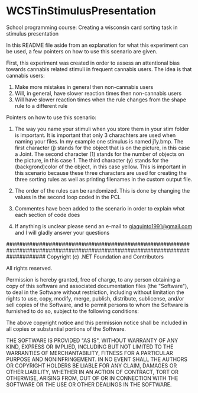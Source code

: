 # WCSTinStimulusPresentation
School programming course: Creating a wisconsin card sorting task in stimulus presentation

In this README file aside from an explanation for what this experiment can be used, a few pointers on how to use this scenario are given.

  First, this experiment was created in order to assess an attentional bias towards cannabis related stimuli in 
frequent cannabis users. The idea is that cannabis users:
1. Make more mistakes in general then non-cannabis users
2. Will, in general, have slower reaction times then non-cannabis users
3. Will have slower reaction times when the rule changes from the shape rule to a different rule

Pointers on how to use this scenario:

1.  The way you name your stimuli when you store them in your stim folder is important. 
    It is important that only 3 charachters are used when naming your files.
    In my example one stimulus is named j1y.bmp. 
    The first character (j) stands for the object that is on the picture, in this case a Joint.
    The second character (1) stands for the number of objects on the picture, in this case 1.
    The third character (y) stands for the (backgrond)color of the object, in this case yellow.
    This is important in this scenario because these three characters are used for creating the three sorting rules as well as printing
    filenames in the custom output file.
    
2.  The order of the rules can be randomized. This is done by changing the values in the second loop coded in the PCL

3.  Commentes have been added to the scenario in order to explain what each section of code does

4.  If anything is unclear please send an e-mail to giaquinto1991@gmail.com and I will gladly answer your questions

############################################################################################################################
Copyright (c) .NET Foundation and Contributors

All rights reserved.

Permission is hereby granted, free of charge, to any person obtaining a copy
of this software and associated documentation files (the "Software"), to deal
in the Software without restriction, including without limitation the rights
to use, copy, modify, merge, publish, distribute, sublicense, and/or sell
copies of the Software, and to permit persons to whom the Software is
furnished to do so, subject to the following conditions:

The above copyright notice and this permission notice shall be included in all
copies or substantial portions of the Software.

THE SOFTWARE IS PROVIDED "AS IS", WITHOUT WARRANTY OF ANY KIND, EXPRESS OR
IMPLIED, INCLUDING BUT NOT LIMITED TO THE WARRANTIES OF MERCHANTABILITY,
FITNESS FOR A PARTICULAR PURPOSE AND NONINFRINGEMENT. IN NO EVENT SHALL THE
AUTHORS OR COPYRIGHT HOLDERS BE LIABLE FOR ANY CLAIM, DAMAGES OR OTHER
LIABILITY, WHETHER IN AN ACTION OF CONTRACT, TORT OR OTHERWISE, ARISING FROM,
OUT OF OR IN CONNECTION WITH THE SOFTWARE OR THE USE OR OTHER DEALINGS IN THE
SOFTWARE.
